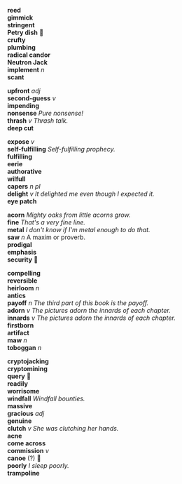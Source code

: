 __reed__  
__gimmick__  
__stringent__  
__Petry dish__ :mega:  
__crufty__  
__plumbing__  
__radical candor__  
__Neutron Jack__  
__implement__ _n_  
__scant__  

__upfront__ _adj_  
__second-guess__ _v_  
__impending__  
__nonsense__ _Pure nonsense!_  
__thrash__ _v_ _Thrash talk._  
__deep cut__  

__expose__ _v_  
__self-fulfilling__ _Self-fulfilling prophecy._  
__fulfilling__  
__eerie__  
__authorative__  
__wilfull__  
__capers__ _n pl_  
__delight__ _v_ _It delighted me even though I expected it._  
__eye patch__  

__acorn__ _Mighty oaks from little acorns grow._  
__fine__ _That's a very fine line._  
__metal__ _I don't know if I'm metal enough to do that._  
__saw__ _n_ A maxim or proverb.  
__prodigal__  
__emphasis__  
__security__ :mega:  

__compelling__  
__reversible__  
__heirloom__ _n_  
__antics__  
__payoff__ _n_ _The third part of this book is the payoff._  
__adorn__ _v_ _The pictures adorn the innards of each chapter._  
__innards__ _v_ _The pictures adorn the innards of each chapter._  
__firstborn__  
__artifact__  
__maw__ _n_  
__toboggan__ _n_  

__cryptojacking__  
__cryptomining__  
__query__ :mega:  
__readily__  
__worrisome__  
__windfall__ _Windfall bounties._  
__massive__  
__gracious__ _adj_  
__genuine__  
__clutch__ _v_ _She was clutching her hands._  
__acne__  
__come across__  
__commission__ _v_  
__canoe__ (?) :mega:  
__poorly__ _I sleep poorly._  
__trampoline__  
